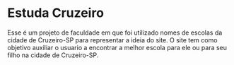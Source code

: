 # Estuda Cruzeiro
Esse é um projeto de faculdade em que foi utilizado nomes de escolas da cidade de Cruzeiro-SP para representar a ideia do site.
O site tem como objetivo auxiliar o usuario a encontrar a melhor escola para ele ou para seu filho na cidade de Cruzeiro-SP.